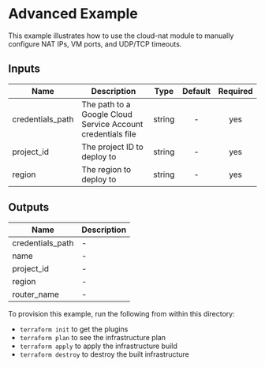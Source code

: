 # Advanced Example

This example illustrates how to use the cloud-nat module to manually configure NAT IPs, VM ports, and UDP/TCP timeouts.

[^]: (autogen_docs_start)

## Inputs

| Name | Description | Type | Default | Required |
|------|-------------|:----:|:-----:|:-----:|
| credentials\_path | The path to a Google Cloud Service Account credentials file | string | - | yes |
| project\_id | The project ID to deploy to | string | - | yes |
| region | The region to deploy to | string | - | yes |

## Outputs

| Name | Description |
|------|-------------|
| credentials\_path | - |
| name | - |
| project\_id | - |
| region | - |
| router\_name | - |

[^]: (autogen_docs_end)

To provision this example, run the following from within this directory:

- `terraform init` to get the plugins
- `terraform plan` to see the infrastructure plan
- `terraform apply` to apply the infrastructure build
- `terraform destroy` to destroy the built infrastructure
